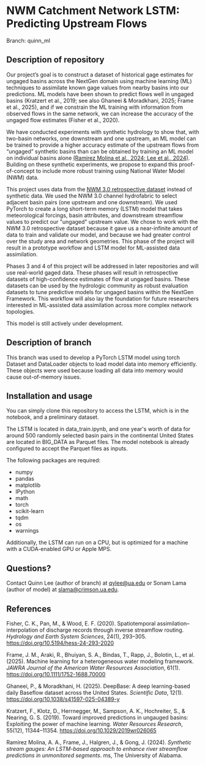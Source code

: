 # NWM Catchment Network LSTM: Predicting Upstream Flows
Branch: quinn_ml

## Description of repository

Our project’s goal is to construct a dataset of historical gage estimates for ungaged basins across the NextGen domain using machine learning (ML) techniques to assimilate known gage values from nearby basins into our predictions. ML models have been shown to predict flows well in ungaged basins (Kratzert et al., 2019; see also Ghaneei & Moradkhani, 2025; Frame et al., 2025), and if we constrain the ML training with information from observed flows in the same network, we can increase the accuracy of the ungaged flow estimates (Fisher et al., 2020). 

We have conducted experiments with synthetic hydrology to show that, with two-basin networks, one downstream and one upstream, an ML model can be trained to provide a higher accuracy estimate of the upstream flows from “ungaged” synthetic basins than can be obtained by training an ML model on individual basins alone [(Ramirez Molina et al., 2024; ](https://github.com/aarm1978/Synthetic_Stream_Gauges) [Lee et al., 2024)](https://github.com/quinnylee/synthetic_stream_gages). Building on these synthetic experiments, we propose to expand this proof-of-concept to include more robust training using National Water Model (NWM) data.

This project uses data from the [NWM 3.0 retrospective dataset](https://github.com/NOAA-Big-Data-Program/bdp-data-docs/blob/main/nwm/README.md) instead of synthetic data. We used the NWM 3.0 channel hydrofabric to select adjacent basin pairs (one upstream and one downstream). We used PyTorch to create a long short-term memory (LSTM) model that takes meteorological forcings, basin attributes, and downstream streamflow values to predict our "ungaged" upstream value. We chose to work with the NWM 3.0 retrospective dataset because it gave us a near-infinite amount of data to train and validate our model, and because we had greater control over the study area and network geometries. This phase of the project will result in a prototype workflow and LSTM model for ML-assisted data assimilation. 

Phases 3 and 4 of this project will be addressed in later repositories and will use real-world gaged data. These phases will result in retrospective datasets of high-confidence estimates of flow at ungaged basins. These datasets can be used by the hydrologic community as robust evaluation datasets to tune predictive models for ungaged basins within the NextGen Framework. This workflow will also lay the foundation for future researchers interested in ML-assisted data assimilation across more complex network topologies.

This model is still actively under development.

## Description of branch
This branch was used to develop a PyTorch LSTM model using torch Dataset and DataLoader objects to load model data into memory efficiently. These objects were used because loading all data into memory would cause out-of-memory issues.

## Installation and usage

You can simply clone this repository to access the LSTM, which is in the notebook, and a preliminary dataset.

The LSTM is located in data_train.ipynb, and one year's worth of data for around 500 randomly selected basin pairs in the continental United States are located in BIG_DATA as Parquet files. The model notebook is already configured to accept the Parquet files as inputs.

The following packages are required:
- numpy
- pandas
- matplotlib
- IPython
- math
- torch
- scikit-learn
- tqdm
- os
- warnings

Additionally, the LSTM can run on a CPU, but is optimized for a machine with a CUDA-enabled GPU or Apple MPS.

## Questions?

Contact Quinn Lee (author of branch) at qylee@ua.edu or Sonam Lama (author of model) at slama@crimson.ua.edu.

## References

Fisher, C. K., Pan, M., & Wood, E. F. (2020). Spatiotemporal assimilation–interpolation of discharge records through inverse streamflow routing. *Hydrology and Earth System Sciences*, 24(1), 293–305. https://doi.org/10.5194/hess-24-293-2020 

Frame, J. M., Araki, R., Bhuiyan, S. A., Bindas, T., Rapp, J., Bolotin, L., et al. (2025). Machine learning for a heterogeneous water modeling framework. *JAWRA Journal of the American Water Resources Association*, 61(1). https://doi.org/10.1111/1752-1688.70000 

Ghaneei, P., & Moradkhani, H. (2025). DeepBase: A deep learning-based daily Baseflow dataset across the United States. *Scientific Data*, 12(1). https://doi.org/10.1038/s41597-025-04389-y 

Kratzert, F., Klotz, D., Herrnegger, M., Sampson, A. K., Hochreiter, S., & Nearing, G. S. (2019). Toward improved predictions in ungauged basins: Exploiting the power of machine learning. *Water Resources Research*, 55(12), 11344–11354. https://doi.org/10.1029/2019wr026065  

Ramírez Molina, A. A., Frame, J., Halgren, J., & Gong, J. (2024). *Synthetic stream gauges: An LSTM-based approach to enhance river streamflow predictions in unmonitored segments*. ms, The University of Alabama. 
